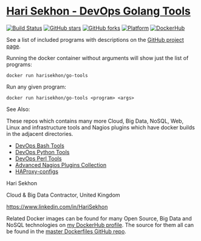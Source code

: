 # [Hari Sekhon - DevOps Golang Tools](https://github.com/HariSekhon/DevOps-Golang-tools)

[![Build Status](https://travis-ci.org/HariSekhon/DevOps-Golang-tools.svg?branch=master)](https://travis-ci.org/HariSekhon/DevOps-Golang-tools)
[![GitHub stars](https://img.shields.io/github/stars/harisekhon/devops-golang-tools.svg)](https://github.com/HariSekhon/DevOps-Golang-tools/stargazers)
[![GitHub forks](https://img.shields.io/github/forks/harisekhon/devops-golang-tools.svg)](https://github.com/HariSekhon/DevOps-Golang-tools/network)
[![Platform](https://img.shields.io/badge/platform-Linux%20%7C%20OS%20X-blue.svg)](https://github.com/HariSekhon/DevOps-Golang-tools#hari-sekhon---devops-golang-tools)
[![DockerHub](https://img.shields.io/badge/docker-available-blue.svg)](https://hub.docker.com/r/harisekhon/go-tools/)

See a list of included programs with descriptions on the [GitHub project page](https://github.com/HariSekhon/DevOps-Golang-tools).

Running the docker container without arguments will show just the list of programs:

```
docker run harisekhon/go-tools
```

Run any given program:

```
docker run harisekhon/go-tools <program> <args>
```

See Also:

These repos which contains many more Cloud, Big Data, NoSQL, Web, Linux and infrastructure tools and Nagios plugins which have docker builds in the adjacent directories.


- [DevOps Bash Tools](https://github.com/HariSekhon/DevOps-Bash-tools)
- [DevOps Python Tools](https://github.com/HariSekhon/DevOps-Python-tools)
- [DevOps Perl Tools](https://github.com/HariSekhon/DevOps-Perl-tools)
- [Advanced Nagios Plugins Collection](https://github.com/HariSekhon/Nagios-Plugins)
- [HAProxy-configs](https://github.com/HariSekhon/HAProxy-configs)

Hari Sekhon

Cloud & Big Data Contractor, United Kingdom

https://www.linkedin.com/in/HariSekhon

Related Docker images can be found for many Open Source, Big Data and NoSQL technologies on [my DockerHub profile](https://hub.docker.com/r/harisekhon). The source for them all can be found in the [master Dockerfiles GitHub repo](https://github.com/HariSekhon/Dockerfiles/).
